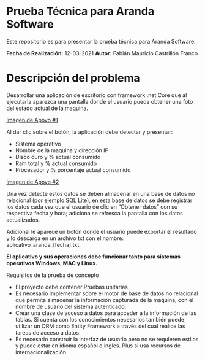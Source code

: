# Prueba Técnica para Aranda Software

Este repositorio es para presentar la prueba técnica para Aranda Software.

**Fecha de Realización:** 12-03-2021
**Autor:** Fabián Mauricio Castrillón Franco

# Descripción del problema

Desarrollar una aplicación de escritorio con framework .net Core que al ejecutarla aparezca una pantalla donde el usuario pueda obtener una foto del estado actual de la maquina.


[Imagen de Apoyo #1](https://github.com/fcastril/test-aranda/blob/main/img-readme/test01.png)

Al dar clic sobre el botón, la aplicación debe detectar y presentar:
- Sistema operativo
- Nombre de la maquina y dirección IP
- Disco duro y % actual consumido
- Ram total y % actual consumido
- Procesador y % porcentaje actual consumido

[Imagen de Apoyo #2](https://github.com/fcastril/test-aranda/blob/main/img-readme/test02.png)

Una vez detecte estos datos se deben almacenar en una base de datos no relacional (por ejemplo SQL Lite), en esta base de datos se debe registrar los datos cada vez que el usuario de clic en “Obtener datos” con su respectiva fecha y hora; adiciona se refresca la pantalla con los datos actualizados.

Adicional le aparece un botón donde el usuario puede exportar el resultado y lo descarga en un archivo txt con el nombre: aplicativo_aranda_[fecha].txt.

**El aplicativo y sus operaciones debe funcionar tanto para sistemas operativos Windows, MAC y Linux.**

Requisitos de la prueba de concepto
- El proyecto debe contener Pruebas unitarias
- Es necesario implementar sobre el motor de base de datos no relacional que permita almacenar la información capturada de la maquina, con el nombre de usuario del sistema autenticado.
- Crear una clase de acceso a datos para acceder a la información de las tablas. Si cuenta con los conocimientos necesarios también puede utilizar un ORM como Entity Framework a través del cual realice las tareas de acceso a datos.
- Es necesario construir la interfaz de usuario pero no se requieren estilos y puede estar en idioma español o ingles. Plus si usa recursos de internacionalización



